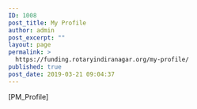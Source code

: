 ```yaml
---
ID: 1008
post_title: My Profile
author: admin
post_excerpt: ""
layout: page
permalink: >
  https://funding.rotaryindiranagar.org/my-profile/
published: true
post_date: 2019-03-21 09:04:37
---
```

[PM_Profile]